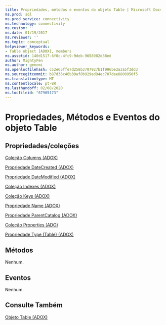 ```yaml
---
title: Propriedades, métodos e eventos do objeto Table | Microsoft Docs
ms.prod: sql
ms.prod_service: connectivity
ms.technology: connectivity
ms.custom: ''
ms.date: 01/19/2017
ms.reviewer: ''
ms.topic: conceptual
helpviewer_keywords:
- Table object [ADOX], members
ms.assetid: 140d1517-6f0c-4fc9-9deb-9658982d88ed
author: MightyPen
ms.author: genemi
ms.openlocfilehash: c52e65ffe7d258b3707927b1f996be3a3a5f3dd3
ms.sourcegitcommit: b87d36c46b39af8b929ad94ec707dee8800950f5
ms.translationtype: MT
ms.contentlocale: pt-BR
ms.lasthandoff: 02/08/2020
ms.locfileid: "67965173"
---
```

# <a name="table-object-properties-methods-and-events"></a>Propriedades, Métodos e Eventos do objeto Table
## <a name="propertiescollections"></a>Propriedades/coleções  
 [Coleção Columns (ADOX)](../../../ado/reference/adox-api/columns-collection-adox.md)  
  
 [Propriedade DateCreated (ADOX)](../../../ado/reference/adox-api/datecreated-property-adox.md)  
  
 [Propriedade DateModified (ADOX)](../../../ado/reference/adox-api/datemodified-property-adox.md)  
  
 [Coleção Indexes (ADOX)](../../../ado/reference/adox-api/indexes-collection-adox.md)  
  
 [Coleção Keys (ADOX)](../../../ado/reference/adox-api/keys-collection-adox.md)  
  
 [Propriedade Name (ADOX)](../../../ado/reference/adox-api/name-property-adox.md)  
  
 [Propriedade ParentCatalog (ADOX)](../../../ado/reference/adox-api/parentcatalog-property-adox.md)  
  
 [Coleção Properties (ADO)](../../../ado/reference/ado-api/properties-collection-ado.md)  
  
 [Propriedade Type (Table) (ADOX)](../../../ado/reference/adox-api/type-property-table-adox.md)  
  
## <a name="methods"></a>Métodos  
 Nenhum.  
  
## <a name="events"></a>Eventos  
 Nenhum.  
  
## <a name="see-also"></a>Consulte Também  
 [Objeto Table (ADOX)](../../../ado/reference/adox-api/table-object-adox.md)
